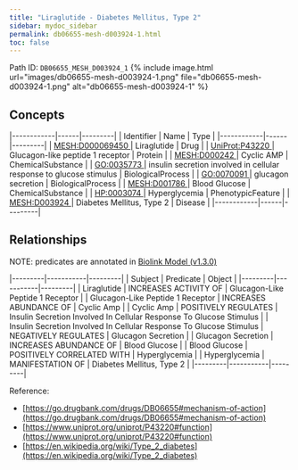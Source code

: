 ```yaml
---
title: "Liraglutide - Diabetes Mellitus, Type 2"
sidebar: mydoc_sidebar
permalink: db06655-mesh-d003924-1.html
toc: false 
---
```



Path ID: `DB06655_MESH_D003924_1`
{% include image.html url="images/db06655-mesh-d003924-1.png" file="db06655-mesh-d003924-1.png" alt="db06655-mesh-d003924-1" %}

## Concepts

|------------|------|---------|
| Identifier | Name | Type    |
|------------|------|---------|
| <a href="https://identifiers.org/MESH:D000069450">MESH:D000069450 </a> | Liraglutide | Drug |
| <a href="https://identifiers.org/UniProt:P43220">UniProt:P43220 </a> | Glucagon-like peptide 1 receptor | Protein |
| <a href="https://identifiers.org/MESH:D000242">MESH:D000242 </a> | Cyclic AMP | ChemicalSubstance |
| <a href="https://identifiers.org/GO:0035773">GO:0035773 </a> | insulin secretion involved in cellular response to glucose stimulus | BiologicalProcess |
| <a href="https://identifiers.org/GO:0070091">GO:0070091 </a> | glucagon secretion | BiologicalProcess |
| <a href="https://identifiers.org/MESH:D001786">MESH:D001786 </a> | Blood Glucose | ChemicalSubstance |
| <a href="https://identifiers.org/HP:0003074">HP:0003074 </a> | Hyperglycemia | PhenotypicFeature |
| <a href="https://identifiers.org/MESH:D003924">MESH:D003924 </a> | Diabetes Mellitus, Type 2 | Disease |
|------------|------|---------|

## Relationships


NOTE: predicates are annotated in <a href="https://github.com/biolink/biolink-model/releases/tag/v1.3.0">Biolink Model (v1.3.0)</a>

|---------|-----------|---------|
| Subject | Predicate | Object  |
|---------|-----------|---------|
| Liraglutide | INCREASES ACTIVITY OF | Glucagon-Like Peptide 1 Receptor |
| Glucagon-Like Peptide 1 Receptor | INCREASES ABUNDANCE OF | Cyclic Amp |
| Cyclic Amp | POSITIVELY REGULATES | Insulin Secretion Involved In Cellular Response To Glucose Stimulus |
| Insulin Secretion Involved In Cellular Response To Glucose Stimulus | NEGATIVELY REGULATES | Glucagon Secretion |
| Glucagon Secretion | INCREASES ABUNDANCE OF | Blood Glucose |
| Blood Glucose | POSITIVELY CORRELATED WITH | Hyperglycemia |
| Hyperglycemia | MANIFESTATION OF | Diabetes Mellitus, Type 2 |
|---------|-----------|---------|

Reference: 
  - [https://go.drugbank.com/drugs/DB06655#mechanism-of-action](https://go.drugbank.com/drugs/DB06655#mechanism-of-action)
  - [https://www.uniprot.org/uniprot/P43220#function](https://www.uniprot.org/uniprot/P43220#function)
  - [https://en.wikipedia.org/wiki/Type_2_diabetes](https://en.wikipedia.org/wiki/Type_2_diabetes)
